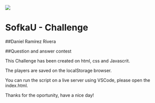 ![](https://ik.imagekit.io/lvh0tltbeph/SofkaU/logo-sofkau_1Fn3uH-1S.png?ik-sdk-version=javascript-1.4.3&updatedAt=1645658493330)

# SofkaU - Challenge

##Daniel Ramírez Rivera

##Question and answer contest

This Challenge has been created on html, css and Javascrit.

The players are saved on the localStorage browser.

You can run the script on a live server using VSCode, please open the index.html.

Thanks for the oportunity, have a nice day!
